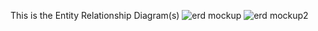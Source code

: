 This is the Entity Relationship Diagram(s)
![erd mockup](https://cloud.githubusercontent.com/assets/15022863/11460590/a03f726c-96b4-11e5-8749-c1c0b69b11fd.png)
![erd mockup2](https://cloud.githubusercontent.com/assets/15022863/11605923/c8cdf218-9ad2-11e5-9350-66cbbe53ad1b.png)
